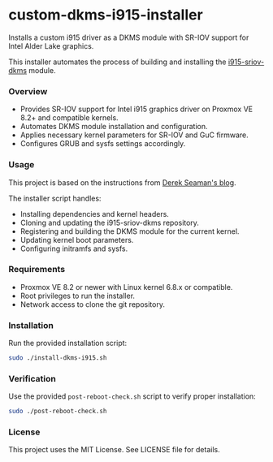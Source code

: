 # custom-dkms-i915-installer

Installs a custom i915 driver as a DKMS module with SR-IOV support for Intel Alder Lake graphics.

This installer automates the process of building and installing the [i915-sriov-dkms](https://github.com/strongtz/i915-sriov-dkms) module.

### Overview

- Provides SR-IOV support for Intel i915 graphics driver on Proxmox VE 8.2+ and compatible kernels.
- Automates DKMS module installation and configuration.
- Applies necessary kernel parameters for SR-IOV and GuC firmware.
- Configures GRUB and sysfs settings accordingly.

### Usage

This project is based on the instructions from [Derek Seaman's blog](https://www.derekseaman.com/2024/07/proxmox-ve-8-2-windows-11-vgpu-vt-d-passthrough-with-intel-alder-lake.html).

The installer script handles:

- Installing dependencies and kernel headers.
- Cloning and updating the i915-sriov-dkms repository.
- Registering and building the DKMS module for the current kernel.
- Updating kernel boot parameters.
- Configuring initramfs and sysfs.

### Requirements

- Proxmox VE 8.2 or newer with Linux kernel 6.8.x or compatible.
- Root privileges to run the installer.
- Network access to clone the git repository.

### Installation

Run the provided installation script:

```bash
sudo ./install-dkms-i915.sh
```

### Verification

Use the provided `post-reboot-check.sh` script to verify proper installation:

```bash
sudo ./post-reboot-check.sh
```

### License
This project uses the MIT License. See LICENSE file for details.
